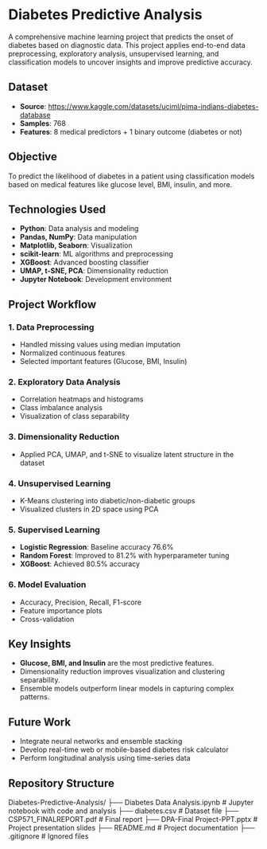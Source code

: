 # Diabetes Predictive Analysis

A comprehensive machine learning project that predicts the onset of diabetes based on diagnostic data. This project applies end-to-end data preprocessing, exploratory analysis, unsupervised learning, and classification models to uncover insights and improve predictive accuracy.

## Dataset

- **Source**: https://www.kaggle.com/datasets/uciml/pima-indians-diabetes-database
- **Samples**: 768
- **Features**: 8 medical predictors + 1 binary outcome (diabetes or not)

##  Objective

To predict the likelihood of diabetes in a patient using classification models based on medical features like glucose level, BMI, insulin, and more.

##  Technologies Used

- **Python**: Data analysis and modeling
- **Pandas, NumPy**: Data manipulation
- **Matplotlib, Seaborn**: Visualization
- **scikit-learn**: ML algorithms and preprocessing
- **XGBoost**: Advanced boosting classifier
- **UMAP, t-SNE, PCA**: Dimensionality reduction
- **Jupyter Notebook**: Development environment

## Project Workflow

### 1. Data Preprocessing
- Handled missing values using median imputation
- Normalized continuous features
- Selected important features (Glucose, BMI, Insulin)

### 2. Exploratory Data Analysis
- Correlation heatmaps and histograms
- Class imbalance analysis
- Visualization of class separability

### 3. Dimensionality Reduction
- Applied PCA, UMAP, and t-SNE to visualize latent structure in the dataset

### 4. Unsupervised Learning
- K-Means clustering into diabetic/non-diabetic groups
- Visualized clusters in 2D space using PCA

### 5. Supervised Learning
- **Logistic Regression**: Baseline accuracy 76.6%
- **Random Forest**: Improved to 81.2% with hyperparameter tuning
- **XGBoost**: Achieved 80.5% accuracy

### 6. Model Evaluation
- Accuracy, Precision, Recall, F1-score
- Feature importance plots
- Cross-validation

##  Key Insights

- **Glucose, BMI, and Insulin** are the most predictive features.
- Dimensionality reduction improves visualization and clustering separability.
- Ensemble models outperform linear models in capturing complex patterns.

##  Future Work

- Integrate neural networks and ensemble stacking
- Develop real-time web or mobile-based diabetes risk calculator
- Perform longitudinal analysis using time-series data

##  Repository Structure

Diabetes-Predictive-Analysis/
├── Diabetes Data Analysis.ipynb # Jupyter notebook with code and analysis
├── diabetes.csv # Dataset file
├── CSP571_FINALREPORT.pdf # Final report
├── DPA-Final Project-PPT.pptx # Project presentation slides
├── README.md # Project documentation
├── .gitignore # Ignored files